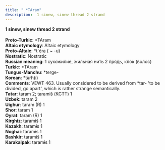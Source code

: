 ```yaml
---
title: " *TAram"
description:  1 sinew, sinew thread 2 strand
---
```

<strong> 1 sinew, sinew thread 2 strand</strong><br><br>
<strong>Proto-Turkic</strong>:  *TAram<br>
<strong>Altaic etymology</strong>:  Altaic etymology<br>
<strong> Proto-Altaic</strong>:  *t`éra ( ~ -u)<br>
<strong>Nostratic</strong>:  Nostratic<br>
<strong>Russian meaning</strong>:  1 сухожилие, жильная нить 2 прядь, клок (волос)<br>
<strong>Turkic</strong>:  *TAram<br>
<strong>Tungus-Manchu</strong>:  *terge-<br>
<strong>Korean</strong>:  *tǝ̀rh(í)<br>
<strong>Comments</strong>:  VEWT 463. Usually considered to be derived from *tar- 'to be divided, go apart', which is rather strange semantically.<br>
<strong>Tatar</strong>:  taram 2; taramɨš (КСТТ) 1<br>
<strong>Uzbek</strong>:  taram 2<br>
<strong>Uighur</strong>:  taram (R) 1<br>
<strong>Shor</strong>:  taram 1<br>
<strong>Oyrat</strong>:  taram (R) 1<br>
<strong>Kirghiz</strong>:  taramɨš 1<br>
<strong>Kazakh</strong>:  taramɨs 1<br>
<strong>Noghai</strong>:  taramɨs 1<br>
<strong>Bashkir</strong>:  taramɨš 1<br>
<strong>Karakalpak</strong>:  taramɨs 1<br>


